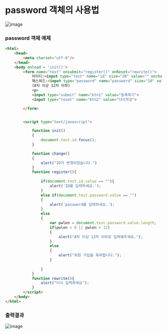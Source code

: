 # password 객체의 사용법
![image](https://user-images.githubusercontent.com/82345970/165873690-c5db9c7d-c816-49db-a0c7-c866c9aaab6d.png)

### password 객체 예제
```html
<html>
    <head>
        <meta charset="utf-8"/>
    </head>
    <body onload = 'init()'> 
        <form name="test" onsubmit="register()" onReset="rewrite()">
            아이디:<input type="text" name="id" size="20" value="" onchange="change()"><p>
            패스워드:<input type="password" name="password" size="10" value="">
            (8자 이상 12자 이하)
            <p>
            <input type="submit" name="btn1" value="등록하기">
            <input type="reset" name="btn2" value="다시작성">

        </form>


        <script type="text/javascript">

            function init()
            {
                document.test.id.focus();
            }

            function change()
            {
                alert("ID가 변경되었습니다.")
            }
            function register(){
                
                if(document.test.id.value == ""){
                    alert('ID를 입력하세요.');
                }
                else if(document.test.password.value == "")
                {
                    alert('password를 입력하세요.');
                }
                else
                {
                    var pwlen = document.test.password.value.length;
                    if(pwlen < 8 || pwlen > 12)
                    {
                        alert("8자 이상 12자 이하로 입력해주세요.");
                    }
                    else
                    {
                        alert("회원 가입을 축하합니다.");
                    }
                    
                }
            }
            function rewrite(){
                alert("다시 입력하세요");
            }
        </script>
    </body>
</html>
```

### 출력결과
![image](https://user-images.githubusercontent.com/82345970/165874204-50e90bd8-8463-4afd-b31d-135bd88014ea.png)
